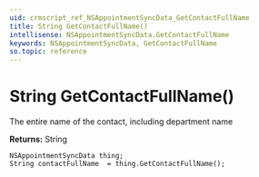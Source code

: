 ```yaml
---
uid: crmscript_ref_NSAppointmentSyncData_GetContactFullName
title: String GetContactFullName()
intellisense: NSAppointmentSyncData.GetContactFullName
keywords: NSAppointmentSyncData, GetContactFullName
so.topic: reference
---
```


# String GetContactFullName()

The entire name of the contact, including department name

**Returns:** String

```crmscript
NSAppointmentSyncData thing;
String contactFullName  = thing.GetContactFullName();
```


